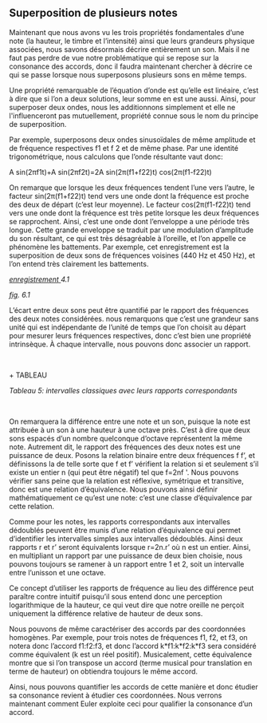 ## Superposition de plusieurs notes

<p>Maintenant que nous avons vu les trois propri&eacute;t&eacute;s fondamentales d&rsquo;une note (la hauteur, le timbre et l&rsquo;intensit&eacute;) ainsi que leurs grandeurs physique associ&eacute;es, nous savons d&eacute;sormais d&eacute;crire enti&egrave;rement un son. Mais il ne faut pas perdre de vue notre probl&eacute;matique qui se repose sur la consonance des accords, donc il faudra maintenant chercher &agrave; d&eacute;crire ce qui se passe lorsque nous superposons plusieurs sons en m&ecirc;me temps.</p>
<p>Une propri&eacute;t&eacute; remarquable de l&rsquo;&eacute;quation d&rsquo;onde est qu&rsquo;elle est lin&eacute;aire, c&rsquo;est &agrave; dire que si l&rsquo;on a deux solutions, leur somme en est une aussi. Ainsi, pour superposer deux ondes, nous les additionnons simplement et elle ne l'influenceront pas mutuellement, propri&eacute;t&eacute; connue sous le nom du principe de superposition.</p>
<p>Par exemple, superposons deux ondes sinuso&iuml;dales de m&ecirc;me amplitude et de fr&eacute;quence respectives f1 et f 2 et de m&ecirc;me phase. Par une identit&eacute; trigonom&eacute;trique, nous calculons que l&rsquo;onde r&eacute;sultante vaut donc:</p>
<p> A sin(2&pi;f1t)+A sin(2&pi;f2t)=2A sin(2&pi;(f1+f22)t) cos(2&pi;(f1-f22)t)</p>
<p>On remarque que lorsque les deux fr&eacute;quences tendent l&rsquo;une vers l&rsquo;autre, le facteur sin(2&pi;(f1+f22)t) tend vers une onde dont la fr&eacute;quence est proche des deux de d&eacute;part (c&rsquo;est leur moyenne). Le facteur cos(2&pi;(f1-f22)t)  tend vers une onde dont la fr&eacute;quence est tr&egrave;s petite lorsque les deux fr&eacute;quences se rapprochent. Ainsi, c&rsquo;est une onde dont l&rsquo;enveloppe a une p&eacute;riode tr&egrave;s longue. Cette grande enveloppe se traduit par une modulation d&rsquo;amplitude du son r&eacute;sultant, ce qui est tr&egrave;s d&eacute;sagr&eacute;able &agrave; l&rsquo;oreille, et l&rsquo;on appelle ce ph&eacute;nom&egrave;ne les battements. Par exemple, cet enregistrement est la superposition de deux sons de fr&eacute;quences voisines (440 Hz et 450 Hz), et l&rsquo;on entend tr&egrave;s clairement les battements.</p>
<p><a href="https://drive.google.com/open?id=0ByqkMz82VpcTaFlUUGZnYkNzMW8"><em>enregistrement</em> </a><em>4.1</em></p>
<p><a href="https://drive.google.com/open?id=0ByqkMz82VpcTQTNOdXdOTzJ1VUU"><em>fig</em></a><em>. 6.1</em></p>
<p>L&rsquo;&eacute;cart entre deux sons peut &ecirc;tre quantifi&eacute; par le rapport des fr&eacute;quences des deux notes consid&eacute;r&eacute;es. nous remarquons que c&rsquo;est une grandeur sans unit&eacute; qui est ind&eacute;pendante de l&rsquo;unit&eacute; de temps que l&rsquo;on choisit au d&eacute;part pour mesurer leurs fr&eacute;quences respectives, donc c&rsquo;est bien une propri&eacute;t&eacute; intrins&egrave;que. &Agrave; chaque intervalle, nous pouvons donc associer un rapport.</p>
<p><strong><strong>&nbsp;</strong></strong></p>

<p>
+ TABLEAU
</p>

<p><em>Tableau 5: intervalles classiques avec leurs rapports correspondants</em></p>
<p><strong><strong>&nbsp;</strong></strong></p>
<p>On remarquera la diff&eacute;rence entre une note et un son, puisque la note est attribu&eacute;e &agrave; un son &agrave; une hauteur &agrave; une octave pr&egrave;s. C&rsquo;est &agrave; dire que deux sons espac&eacute;s d&rsquo;un nombre quelconque d&rsquo;octave repr&eacute;sentent la m&ecirc;me note. Autrement dit, le rapport des fr&eacute;quences des deux notes est une puissance de deux. Posons la relation binaire entre deux fr&eacute;quences f f&rsquo;, et d&eacute;finissons la de telle sorte que f et f&rsquo; v&eacute;rifient la relation si et seulement s&rsquo;il existe un entier n (qui peut &ecirc;tre n&eacute;gatif) tel que f=2nf '. Nous pouvons v&eacute;rifier sans peine que la relation est r&eacute;flexive, sym&eacute;trique et transitive, donc est une relation d&rsquo;&eacute;quivalence. Nous pouvons ainsi d&eacute;finir math&eacute;matiquement ce qu&rsquo;est une note: c&rsquo;est une classe d&rsquo;&eacute;quivalence par cette relation.</p>
<p>Comme pour les notes, les rapports correspondants aux intervalles d&eacute;doubl&eacute;s peuvent &ecirc;tre munis d&rsquo;une relation d&rsquo;&eacute;quivalence qui permet d&rsquo;identifier les intervalles simples aux intervalles d&eacute;doubl&eacute;s. Ainsi deux rapports r et r&rsquo; seront &eacute;quivalents lorsque r=2n.r&rsquo; o&ugrave; n est un entier. Ainsi, en multipliant un rapport par une puissance de deux bien choisie, nous pouvons toujours se ramener &agrave; un rapport entre 1 et 2, soit un intervalle entre l&rsquo;unisson et une octave.</p>
<p>Ce concept d&rsquo;utiliser les rapports de fr&eacute;quence au lieu des diff&eacute;rence peut para&icirc;tre contre intuitif puisqu&rsquo;il sous entend donc une perception logarithmique de la hauteur, ce qui veut dire que notre oreille ne per&ccedil;oit uniquement la diff&eacute;rence relative de hauteur de deux sons.</p>
<p>Nous pouvons de m&ecirc;me caract&eacute;riser des accords par des coordonn&eacute;es homog&egrave;nes. Par exemple, pour trois notes de fr&eacute;quences f1, f2, et f3, on notera donc l&rsquo;accord f1:f2:f3, et donc l&rsquo;accord k*f1:k*f2:k*f3 sera consid&eacute;r&eacute; comme &eacute;quivalent (k est un r&eacute;el positif). Musicalement, cette &eacute;quivalence montre que si l&rsquo;on transpose un accord (terme musical pour translation en terme de hauteur) on obtiendra toujours le m&ecirc;me accord.</p>
<p>Ainsi, nous pouvons quantifier les accords de cette mani&egrave;re et donc &eacute;tudier sa consonance revient &agrave; &eacute;tudier ces coordonn&eacute;es. Nous verrons maintenant comment Euler exploite ceci pour qualifier la consonance d&rsquo;un accord.</p>
<p>&nbsp;</p>